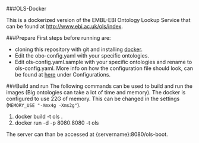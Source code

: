 ###OLS-Docker

This is a dockerized version of the EMBL-EBI Ontology Lookup Service that can be found at http://www.ebi.ac.uk/ols/index.

###Prepare
First steps before running are:
- cloning this repository with git and installing [docker](https://www.docker.com/).
- Edit the obo-config.yaml with your specific ontologies.
- Edit ols-config.yaml.sample with your specific ontologies and rename  to ols-config.yaml. 
More info on how the configuration file should look, can be found at [here](http://www.ebi.ac.uk/ols/docs/installation-guide) under Configurations.

###Build and run
The following commands can be used to build and run the images (Big ontologies can take a lot of time and memory). 
The docker is configured to use 22G of memory. This can be changed in the settings (`MEMORY_USE "-Xmx4g -Xms2g"`). 

  1. docker build -t ols .
  2. docker run -d -p 8080:8080 -t ols

The server can than be accessed at {servername}:8080/ols-boot.  







